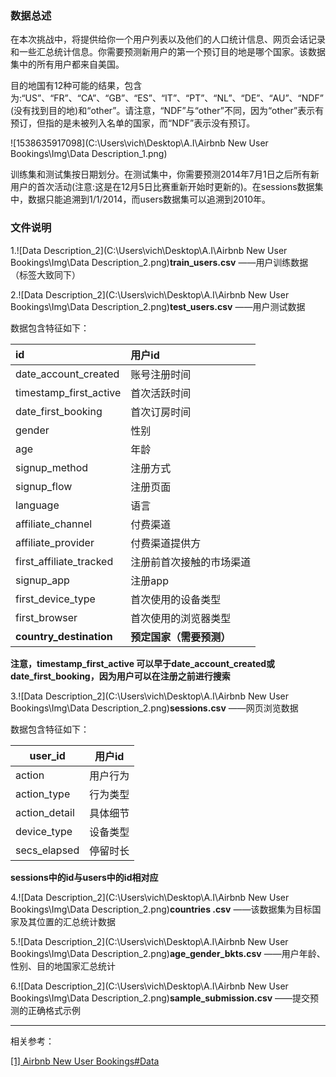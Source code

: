 ### 数据总述

在本次挑战中，将提供给你一个用户列表以及他们的人口统计信息、网页会话记录和一些汇总统计信息。你需要预测新用户的第一个预订目的地是哪个国家。该数据集中的所有用户都来自美国。 

目的地国有12种可能的结果，包含为:“US”、“FR”、“CA”、“GB”、“ES”、“IT”、“PT”、“NL”、“DE”、“AU”、“NDF”(没有找到目的地)和“other”。请注意，“NDF”与“other”不同，因为“other”表示有预订，但指的是未被列入名单的国家，而“NDF”表示没有预订。 

![1538635917098](C:\Users\vich\Desktop\A.I\Airbnb New User Bookings\Img\Data Description_1.png)

训练集和测试集按日期划分。在测试集中，你需要预测2014年7月1日之后所有新用户的首次活动(注意:这是在12月5日比赛重新开始时更新的)。在sessions数据集中，数据只能追溯到1/1/2014，而users数据集可以追溯到2010年。 

### 文件说明

1.![Data Description_2](C:\Users\vich\Desktop\A.I\Airbnb New User Bookings\Img\Data Description_2.png)**train_users.csv** ——用户训练数据（标签大致同下）

2.![Data Description_2](C:\Users\vich\Desktop\A.I\Airbnb New User Bookings\Img\Data Description_2.png)**test_users.csv** ——用户测试数据

数据包含特征如下：

| id                      | 用户id                   |
| :---------------------- | :----------------------- |
| date_account_created    | 账号注册时间             |
| timestamp_first_active  | 首次活跃时间             |
| date_first_booking      | 首次订房时间             |
| gender                  | 性别                     |
| age                     | 年龄                     |
| signup_method           | 注册方式                 |
| signup_flow             | 注册页面                 |
| language                | 语言                     |
| affiliate_channel       | 付费渠道                 |
| affiliate_provider      | 付费渠道提供方           |
| first_affiliate_tracked | 注册前首次接触的市场渠道 |
| signup_app              | 注册app                  |
| first_device_type       | 首次使用的设备类型       |
| first_browser           | 首次使用的浏览器类型     |
| **country_destination** | **预定国家（需要预测）** |

**注意，timestamp_first_active 可以早于date_account_created或date_first_booking，因为用户可以在注册之前进行搜索** 

3.![Data Description_2](C:\Users\vich\Desktop\A.I\Airbnb New User Bookings\Img\Data Description_2.png)**sessions.csv** ——网页浏览数据 

数据包含特征如下：

| user_id       | 用户id   |
| ------------- | -------- |
| action        | 用户行为 |
| action_type   | 行为类型 |
| action_detail | 具体细节 |
| device_type   | 设备类型 |
| secs_elapsed  | 停留时长 |

**sessions中的id与users中的id相对应**

4.![Data Description_2](C:\Users\vich\Desktop\A.I\Airbnb New User Bookings\Img\Data Description_2.png)**countries .csv** ——该数据集为目标国家及其位置的汇总统计数据 

5.![Data Description_2](C:\Users\vich\Desktop\A.I\Airbnb New User Bookings\Img\Data Description_2.png)**age_gender_bkts.csv** ——用户年龄、性别、目的地国家汇总统计 

6.![Data Description_2](C:\Users\vich\Desktop\A.I\Airbnb New User Bookings\Img\Data Description_2.png)**sample_submission.csv** ——提交预测的正确格式示例 

***

相关参考：

[[1] Airbnb New User Bookings#Data](https://www.kaggle.com/c/airbnb-recruiting-new-user-bookings/data)